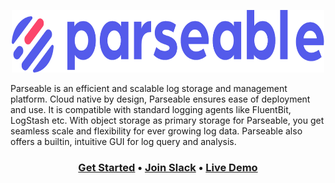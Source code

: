 <p align="center">
  <span">
    <a href="https://www.parseable.io" target="_blank"><img src="https://raw.githubusercontent.com/parseablehq/.github/main/images/logo.svg#gh-light-mode-only" alt="Parseable" width="500" height="100" /></a>
  </a> 
</p>

Parseable is an efficient and scalable log storage and management platform. Cloud native by design, Parseable ensures ease of deployment and use. It is compatible with standard logging agents like FluentBit, LogStash etc. With object storage as primary storage for Parseable, you get seamless scale and flexibility for ever growing log data. Parseable also offers a builtin, intuitive GUI for log query and analysis.

<h3 align="center">
  <b><a href="https://www.parseable.io/docs/quick-start">Get Started</a></b>
  •
  <a href="https://www.parseable.io/#community">Join Slack</a>  
  •
  <a href="https://demo.parseable.io">Live Demo</a>
</h3>

